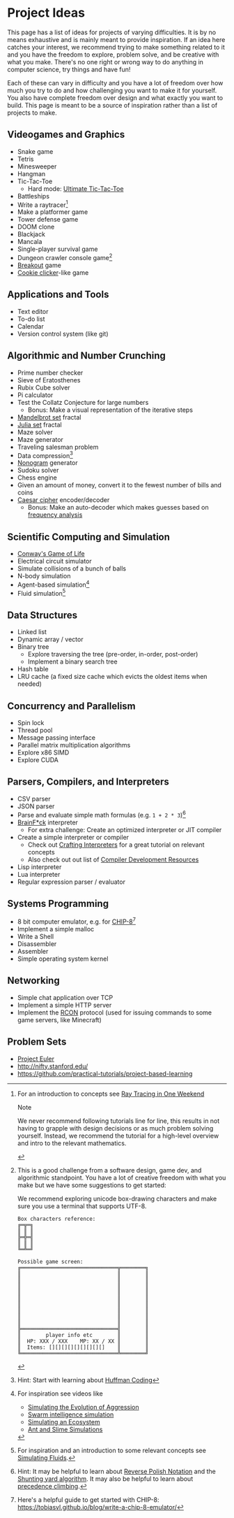 # Project Ideas

This page has a list of ideas for projects of varying difficulties. It is by no means exhaustive and is mainly meant to
provide inspiration. If an idea here catches your interest, we recommend trying to make something related to it and you
have the freedom to explore, problem solve, and be creative with what you make. There's no one right or wrong way to do
anything in computer science, try things and have fun!

Each of these can vary in difficulty and you have a lot of freedom over how much you try to do and how challenging you
want to make it for yourself. You also have complete freedom over design and what exactly you want to build. This page
is meant to be a source of inspiration rather than a list of projects to make.

## Videogames and Graphics

- Snake game
- Tetris
- Minesweeper
- Hangman
- Tic-Tac-Toe
  - Hard mode: [Ultimate Tic-Tac-Toe](https://en.wikipedia.org/wiki/Ultimate_tic-tac-toe)
- Battleships
- Write a raytracer[^raytracing]
- Make a platformer game
- Tower defense game
- DOOM clone
- Blackjack
- Mancala
- Single-player survival game
- Dungeon crawler console game[^dungeon]
- [Breakout](<https://en.wikipedia.org/wiki/Breakout_(video_game)>) game
- [Cookie clicker](https://orteil.dashnet.org/cookieclicker/)-like game

[^raytracing]:
    For an introduction to concepts see
    [Ray Tracing in One Weekend](https://raytracing.github.io/books/RayTracingInOneWeekend.html)

    > [!NOTE]
    >
    > We never recommend following tutorials line for line, this results in not having to grapple with design decisions
    > or as much problem solving yourself. Instead, we recommend the tutorial for a high-level overview and intro to the
    > relevant mathematics.

[^dungeon]:
    This is a good challenge from a software design, game dev, and algorithmic standpoint. You have a lot of creative
    freedom with what you make but we have some suggestions to get started:

    We recommend exploring unicode box-drawing characters and make sure you use a terminal that supports UTF-8.

    ```
    Box characters reference:
    ╔═╦═╗
    ║ ║ ║
    ╠═╬═╣
    ║ ║ ║
    ╚═╩═╝

    Possible game screen:
    ╔═══════════════════════════════╦════════╗
    ║                               ║        ║
    ║                               ║        ║
    ║                               ║        ║
    ║                               ║        ║
    ║                               ║        ║
    ║                               ║        ║
    ║                               ║        ║
    ║                               ║        ║
    ║                               ║        ║
    ╠═══════════════════════════════╣        ║
    ║        player info etc        ║        ║
    ║  HP: XXX / XXX    MP: XX / XX ║        ║
    ║  Items: [][][][][][][][][]    ║        ║
    ╚═══════════════════════════════╩════════╝
    ```

## Applications and Tools

- Text editor
- To-do list
- Calendar
- Version control system (like git)

## Algorithmic and Number Crunching

- Prime number checker
- Sieve of Eratosthenes
- Rubix Cube solver
- Pi calculator
- Test the Collatz Conjecture for large numbers
  - Bonus: Make a visual representation of the iterative steps
- [Mandelbrot set](https://en.wikipedia.org/wiki/Mandelbrot_set) fractal
- [Julia set](https://en.wikipedia.org/wiki/Julia_set) fractal
- Maze solver
- Maze generator
- Traveling salesman problem
- Data compression[^compression]
- [Nonogram](https://en.wikipedia.org/wiki/Nonogram) generator
- Sudoku solver
- Chess engine
- Given an amount of money, convert it to the fewest number of bills and coins
- [Caesar cipher](https://en.wikipedia.org/wiki/Caesar_cipher) encoder/decoder
  - Bonus: Make an auto-decoder which makes guesses based on
    [frequency analysis](https://en.wikipedia.org/wiki/Frequency_analysis)

[^compression]: Hint: Start with learning about [Huffman Coding](https://en.wikipedia.org/wiki/Huffman_coding)

## Scientific Computing and Simulation

- [Conway's Game of Life](https://en.wikipedia.org/wiki/Conway%27s_Game_of_Life)
- Electrical circuit simulator
- Simulate collisions of a bunch of balls
- N-body simulation
- Agent-based simulation[^agents]
- Fluid simulation[^fluids]

[^agents]: For inspiration see videos like

    - [Simulating the Evolution of Aggression](https://www.youtube.com/watch?v=YNMkADpvO4w)
    - [Swarm intelligence simulation](https://www.youtube.com/watch?v=Yu7sF9rcVJY)
    - [Simulating an Ecosystem](https://www.youtube.com/watch?v=r_It_X7v-1E)
    - [Ant and Slime Simulations](https://www.youtube.com/watch?v=X-iSQQgOd1A)

[^fluids]:
    For inspiration and an introduction to some relevant concepts see
    [Simulating Fluids](https://www.youtube.com/watch?v=rSKMYc1CQHE).

## Data Structures

- Linked list
- Dynamic array / vector
- Binary tree
  - Explore traversing the tree (pre-order, in-order, post-order)
  - Implement a binary search tree
- Hash table
- LRU cache (a fixed size cache which evicts the oldest items when needed)

## Concurrency and Parallelism

- Spin lock
- Thread pool
- Message passing interface
- Parallel matrix multiplication algorithms
- Explore x86 SIMD
- Explore CUDA

## Parsers, Compilers, and Interpreters

- CSV parser
- JSON parser
- Parse and evaluate simple math formulas (e.g. `1 + 2 * 3`)[^expressions]
- [BrainF\*ck](https://en.wikipedia.org/wiki/Brainfuck) interpreter
  - For extra challenge: Create an optimized interpreter or JIT compiler
- Create a simple interpreter or compiler
  - Check out [Crafting Interpreters](https://craftinginterpreters.com/contents.html) for a great tutorial on relevant
    concepts
  - Also check out out list of [Compiler Development Resources](./compiler-development.md)
- Lisp interpreter
- Lua interpreter
- Regular expression parser / evaluator

[^expressions]:
    Hint: It may be helpful to learn about
    [Reverse Polish Notation](https://en.wikipedia.org/wiki/Reverse_Polish_notation) and the
    [Shunting yard algorithm](https://en.wikipedia.org/wiki/Shunting_yard_algorithm). It may also be helpful to learn
    about [precedence climbing](https://eli.thegreenplace.net/2012/08/02/parsing-expressions-by-precedence-climbing).

## Systems Programming

- 8 bit computer emulator, e.g. for [CHIP-8](https://en.wikipedia.org/wiki/CHIP-8)[^chip-8]
- Implement a simple malloc
- Write a Shell
- Disassembler
- Assembler
- Simple operating system kernel

[^chip-8]: Here's a helpful guide to get started with CHIP-8: https://tobiasvl.github.io/blog/write-a-chip-8-emulator/

## Networking

- Simple chat application over TCP
- Implement a simple HTTP server
- Implement the [RCON](https://developer.valvesoftware.com/wiki/Source_RCON_Protocol) protocol (used for issuing
  commands to some game servers, like Minecraft)

## Problem Sets

- [Project Euler](https://projecteuler.net/)
- http://nifty.stanford.edu/
- https://github.com/practical-tutorials/project-based-learning
